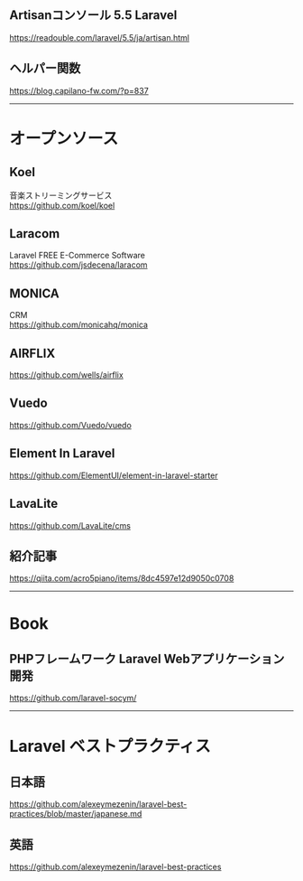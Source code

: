 ## Artisanコンソール 5.5 Laravel
https://readouble.com/laravel/5.5/ja/artisan.html  


## ヘルパー関数
https://blog.capilano-fw.com/?p=837  


_______________________________________________________________________________________
# オープンソース

## Koel
音楽ストリーミングサービス  
https://github.com/koel/koel  


## Laracom
Laravel FREE E-Commerce Software  
https://github.com/jsdecena/laracom  


## MONICA
CRM  
https://github.com/monicahq/monica  


## AIRFLIX
https://github.com/wells/airflix  


## Vuedo
https://github.com/Vuedo/vuedo  


## Element In Laravel
https://github.com/ElementUI/element-in-laravel-starter  


## LavaLite
https://github.com/LavaLite/cms


## 紹介記事
https://qiita.com/acro5piano/items/8dc4597e12d9050c0708  

_______________________________________________________________________________________
# Book

## PHPフレームワーク Laravel Webアプリケーション開発
https://github.com/laravel-socym/  

_______________________________________________________________________________________
# Laravel ベストプラクティス

## 日本語
https://github.com/alexeymezenin/laravel-best-practices/blob/master/japanese.md


## 英語
https://github.com/alexeymezenin/laravel-best-practices


